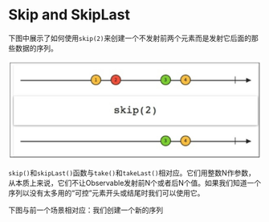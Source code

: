 # Skip and SkipLast

下图中展示了如何使用`skip(2)`来创建一个不发射前两个元素而是发射它后面的那些数据的序列。

![](chapter4_10.png)

`skip()`和`skipLast()`函数与`take()`和`takeLast()`相对应。它们用整数N作参数，从本质上来说，它们不让Observable发射前N个或者后N个值。如果我们知道一个序列以没有太多用的“可控”元素开头或结尾时我们可以使用它。

下图与前一个场景相对应：我们创建一个新的序列